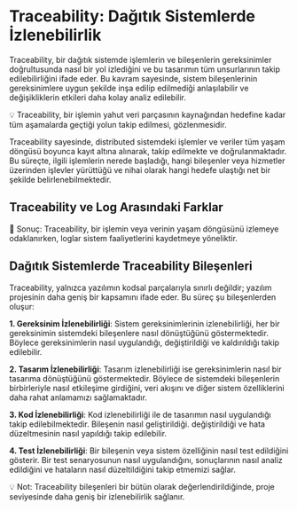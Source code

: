 # Traceability: Dağıtık Sistemlerde İzlenebilirlik

Traceability, bir dağıtık sistemde işlemlerin ve bileşenlerin gereksinimler doğrultusunda nasıl bir yol izlediğini ve bu tasarımın tüm unsurlarının takip edilebilirliğini ifade eder. Bu kavram sayesinde, sistem bileşenlerinin gereksinimlere uygun şekilde inşa edilip edilmediği anlaşılabilir ve değişikliklerin etkileri daha kolay analiz edilebilir.

💡 Traceability, bir işlemin yahut veri parçasının kaynağından hedefine kadar tüm aşamalarda geçtiği yolun takip edilmesi, gözlenmesidir.

Traceability sayesinde, distributed sistemdeki işlemler ve veriler tüm yaşam döngüsü boyunca kayıt altına alınarak, takip edilmekte ve doğrulanmaktadır. Bu süreçte, ilgili işlemlerin nerede başladığı, hangi bileşenler veya hizmetler üzerinden işlevler yürüttüğü ve nihai olarak hangi hedefe ulaştığı net bir şekilde belirlenebilmektedir.

## Traceability ve Log Arasındaki Farklar


📌 Sonuç: Traceability, bir işlemin veya verinin yaşam döngüsünü izlemeye odaklanırken, loglar sistem faaliyetlerini kaydetmeye yöneliktir.

## Dağıtık Sistemlerde Traceability Bileşenleri

Traceability, yalnızca yazılımın kodsal parçalarıyla sınırlı değildir; yazılım projesinin daha geniş bir kapsamını ifade eder. Bu süreç şu bileşenlerden oluşur:

**1. Gereksinim İzlenebilirliği**: 
Sistem gereksinimlerinin izlenebilirliği, her bir gereksinimin sistemdeki bileşenlere nasıl dönüştüğünü göstermektedir. Böylece gereksinimlerin nasıl uygulandığı, değiştirildiği ve kaldırıldığı takip edilebilir.

**2. Tasarım İzlenebilirliği**: 
Tasarım izlenebilirliği ise gereksinimlerin nasıl bir tasarıma dönüştüğünü göstermektedir. Böylece de sistemdeki bileşenlerin birbirleriyle nasıl etkileşime girdiğini, veri akışını ve diğer sistem özelliklerini daha rahat anlamamızı sağlamaktadır.

**3. Kod İzlenebilirliği**: 
Kod izlenebilirliği ile de tasarımın nasıl uygulandığı takip edilebilmektedir. Bileşenin nasıl geliştirildiği. değiştirildiği ve hata düzeltmesinin nasıl yapıldığı takip edilebilir.

**4. Test İzlenebilirliği**: 
Bir bileşenin veya sistem özelliğinin nasıl test edildiğini gösterir. Bir test senaryosunun nasıl uygulandığını, sonuçlarının nasıl analiz edildiğini ve hataların nasıl düzeltildiğini takip etmemizi sağlar.

💡 Not: Traceability bileşenleri bir bütün olarak değerlendirildiğinde, proje seviyesinde daha geniş bir izlenebilirlik sağlanır.
